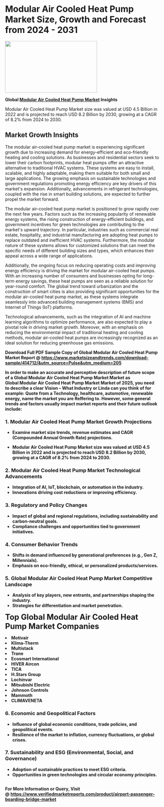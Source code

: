 <H1>Modular Air Cooled Heat Pump Market Size, Growth and Forecast from 2024 - 2031</H1><img class="aligncenter size-medium wp-image-584254" src="https://thirdeyenews.in/wp-content/uploads/2024/09/Global-Market-Research-300x168.jpeg" alt="" width="300" height="168" /><p><strong>Global&nbsp;<a href="https://www.marketsizeandtrends.com/download-sample/414712/&amp;utm_source=Pulse&amp;utm_medium=205">Modular Air Cooled Heat Pump Market</a> Insights</strong></p><p>Modular Air Cooled Heat Pump Market size was valued at USD 4.5 Billion in 2022 and is projected to reach USD 8.2 Billion by 2030, growing at a CAGR of 8.2% from 2024 to 2030.</p><p><h2>Market Growth Insights</h2> <p>The modular air-cooled heat pump market is experiencing significant growth due to increasing demand for energy-efficient and eco-friendly heating and cooling solutions. As businesses and residential sectors seek to lower their carbon footprints, modular heat pumps offer an attractive alternative to traditional HVAC systems. These systems are easy to install, scalable, and highly adaptable, making them suitable for both small and large applications. The growing emphasis on sustainable technologies and government regulations promoting energy efficiency are key drivers of this market's expansion. Additionally, advancements in refrigerant technologies, coupled with the rise in smart building solutions, are expected to further propel the market forward.</p> <p><strong></strong></p> <p>The modular air-cooled heat pump market is positioned to grow rapidly over the next few years. Factors such as the increasing popularity of renewable energy systems, the rising construction of energy-efficient buildings, and government incentives for green technologies are contributing to the market's upward trajectory. In particular, industries such as commercial real estate, hospitality, and industrial manufacturing are adopting heat pumps to replace outdated and inefficient HVAC systems. Furthermore, the modular nature of these systems allows for customized solutions that can meet the specific needs of different building sizes and types, which enhances their appeal across a wide range of applications.</p> <p>Additionally, the ongoing focus on reducing operating costs and improving energy efficiency is driving the market for modular air-cooled heat pumps. With an increasing number of consumers and businesses opting for long-term energy savings, these heat pumps are seen as a reliable solution for year-round comfort. The global trend toward urbanization and the construction of smart cities is also providing significant opportunities for the modular air-cooled heat pump market, as these systems integrate seamlessly into advanced building management systems (BMS) and Internet of Things (IoT) platforms.</p> <p>Technological advancements, such as the integration of AI and machine learning algorithms to optimize performance, are also expected to play a pivotal role in driving market growth. Moreover, with an emphasis on reducing the environmental impact of traditional heating and cooling methods, modular air-cooled heat pumps are increasingly recognized as an ideal solution for reducing greenhouse gas emissions.</p> <p><strong></p><p><span class=""><strong>Download Full PDF Sample Copy of Global Modular Air Cooled Heat Pump Market Report</strong> @ <a href="https://www.marketsizeandtrends.com/download-sample/414712/&amp;utm_source=Pulse&amp;utm_medium=205" target="_blank">https://www.marketsizeandtrends.com/download-sample/414712/&amp;utm_source=Pulse&amp;utm_medium=205</a></span></p><p>In order to make an accurate and perceptive description of future scope of a Global&nbsp;Modular Air Cooled Heat Pump Market Market as Global&nbsp;Modular Air Cooled Heat Pump Market Market of 2025, you need to describe a clear Vision &ndash; What Industry or Linda can you think of for example: Quote from a Technology, healthcare, automotive, renewable energy, name the market you are Reffering to. However, some general trends and factors usually impact market reports and their future outlook include:</p><h3>1.&nbsp;<strong>Modular Air Cooled Heat Pump Market Growth Projections</strong></h3><ul><li>Examine market size trends, revenue estimates and CAGR (Compounded Annual Growth Rate) projections.</li><li><p>Modular Air Cooled Heat Pump Market size was valued at USD 4.5 Billion in 2022 and is projected to reach USD 8.2 Billion by 2030, growing at a CAGR of 8.2% from 2024 to 2030.</p></li></ul><h3>2.&nbsp;<strong>Modular Air Cooled Heat Pump Market Technological Advancements</strong></h3><ul><li>Integration of AI, IoT, blockchain, or automation in the industry.</li><li>Innovations driving cost reductions or improving efficiency.</li></ul><h3>3.&nbsp;<strong>Regulatory and Policy Changes</strong></h3><ul><li>Impact of global and regional regulations, including sustainability and carbon-neutral goals.</li><li>Compliance challenges and opportunities tied to government initiatives.</li></ul><h3>4.&nbsp;<strong>Consumer Behavior Trends</strong></h3><ul><li>Shifts in demand influenced by generational preferences (e.g., Gen Z, Millennials).</li><li>Emphasis on eco-friendly, ethical, or personalized products/services.</li></ul><h3>5.&nbsp;<strong>Global Modular Air Cooled Heat Pump Market Competitive Landscape</strong></h3><ul><li>Analysis of key players, new entrants, and partnerships shaping the industry.</li><li>Strategies for differentiation and market penetration.</li></ul><p data-pm-slice="1 1 []"><span style="color: inherit; font-family: inherit; font-size: 25px;">Top Global Modular Air Cooled Heat Pump Market Companies</span></p><div class="" data-test-id=""><p><li>Motivair</li><li> Klima-Therm</li><li> Multistack</li><li> Trane</li><li> Ecosmart International</li><li> HIVER Aircon</li><li> TICA</li><li> H.Stars Group</li><li> Lochinvar</li><li> Mitsubishi Electric</li><li> Johnson Controls</li><li> Mammoth</li><li> CLIMAVENETA</li></p></div><h3>6.&nbsp;<strong>Economic and Geopolitical Factors</strong></h3><ul><li>Influence of global economic conditions, trade policies, and geopolitical events.</li><li>Resilience of the market to inflation, currency fluctuations, or global crises.</li></ul><h3>7.&nbsp;<strong>Sustainability and ESG (Environmental, Social, and Governance)</strong></h3><ul><li>Adoption of sustainable practices to meet ESG criteria.</li><li>Opportunities in green technologies and circular economy principles.</li></ul><h2><strong style="font-size: 14px;">For More Information or Query, Visit @&nbsp;</strong><a style="background-color: #ffffff; font-size: 14px;" href="https://www.marketsizeandtrends.com/report/modular-air-cooled-heat-pump-market/" target="_blank">https://www.verifiedmarketreports.com/product/airport-passenger-boarding-bridge-market</a></h2>
